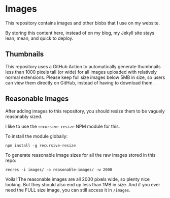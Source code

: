 # Images
This repository contains images and other blobs that I use on my website.

By storing this content here, instead of on my blog, my Jekyll site stays lean, mean, and quick to deploy.

## Thumbnails

This repository uses a GitHub Action to automatically generate thumbnails less than 1000 pixels tall (or wide) for all images uploaded with relatively normal extensions.
Please keep full size images below 5MB in size, so users can view them directly on GitHub, instead of having to download them.

## Reasonable Images

After adding images to this repository, you should resize them to be vaguely reasonably sized.

I like to use the `recursive-resize` NPM module for this.

To install the module globally:

```
npm install -g recursive-resize
```

To generate reasonable image sizes for all the raw images stored in this repo:

```
recres -i images/ -o reasonable-images/ -w 2000
```

Voila! The reasonable images are all 2000 pixels wide, so plenty nice looking. But they should also end up less than 1MB in size. And if you ever need the FULL size image, you can still access it in `/images`.
